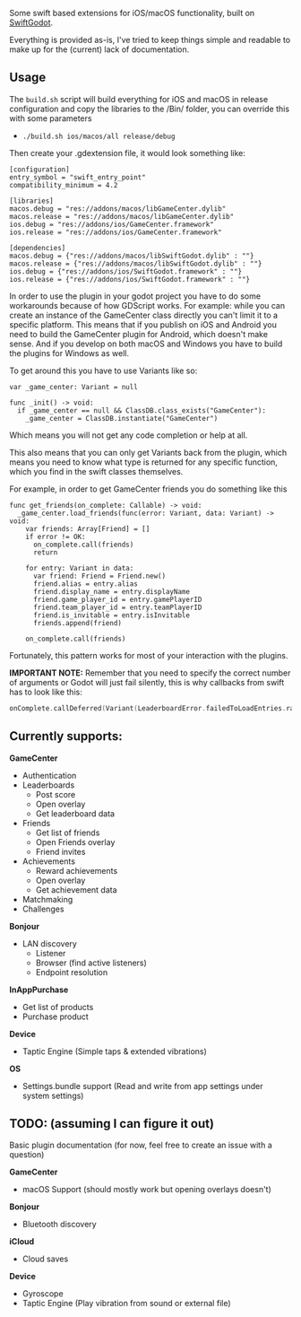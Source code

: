 Some swift based extensions for iOS/macOS functionality, built on [SwiftGodot](https://github.com/migueldeicaza/SwiftGodot). 

Everything is provided as-is, I've tried to keep things simple and readable to make up for the (current) lack of documentation.

## Usage

The `build.sh` script will build everything for iOS and macOS in release configuration and copy the libraries to the /Bin/ folder, you can override this with some parameters
- `./build.sh ios/macos/all release/debug`

Then create your .gdextension file, it would look something like:
```
[configuration]
entry_symbol = "swift_entry_point"
compatibility_minimum = 4.2

[libraries]
macos.debug = "res://addons/macos/libGameCenter.dylib"
macos.release = "res://addons/macos/libGameCenter.dylib"
ios.debug = "res://addons/ios/GameCenter.framework"
ios.release = "res://addons/ios/GameCenter.framework"

[dependencies]
macos.debug = {"res://addons/macos/libSwiftGodot.dylib" : ""}
macos.release = {"res://addons/macos/libSwiftGodot.dylib" : ""}
ios.debug = {"res://addons/ios/SwiftGodot.framework" : ""}
ios.release = {"res://addons/ios/SwiftGodot.framework" : ""}
```

In order to use the plugin in your godot project you have to do some workarounds because of how GDScript works. For example: while you can create an instance of the GameCenter class directly you can't limit it to a specific platform. This means that if you publish on iOS and Android you need to build the GameCenter plugin for Android, which doesn't make sense. And if you develop on both macOS and Windows you have to build the plugins for Windows as well.

To get around this you have to use Variants like so:
```gdscript
var _game_center: Variant = null

func _init() -> void:
  if _game_center == null && ClassDB.class_exists("GameCenter"):
    _game_center = ClassDB.instantiate("GameCenter")
```
Which means you will not get any code completion or help at all.

This also means that you can only get Variants back from the plugin, which means you need to know what type is returned for any specific function, which you find in the swift classes themselves.

For example, in order to get GameCenter friends you do something like this
```gdscript
func get_friends(on_complete: Callable) -> void:
  _game_center.load_friends(func(error: Variant, data: Variant) -> void:
    var friends: Array[Friend] = []
    if error != OK:
      on_complete.call(friends)
      return

    for entry: Variant in data:
      var friend: Friend = Friend.new()
      friend.alias = entry.alias
      friend.display_name = entry.displayName
      friend.game_player_id = entry.gamePlayerID
      friend.team_player_id = entry.teamPlayerID
      friend.is_invitable = entry.isInvitable
      friends.append(friend)

    on_complete.call(friends)
```

Fortunately, this pattern works for most of your interaction with the plugins.

**IMPORTANT NOTE:** Remember that you need to specify the correct number of arguments or Godot will just fail silently, this is why callbacks from swift has to look like this:
```swift
onComplete.callDeferred(Variant(LeaderboardError.failedToLoadEntries.rawValue), Variant(), Variant(), Variant(0))
```

## Currently supports:

**GameCenter**
- Authentication
- Leaderboards
  - Post score
  - Open overlay
  - Get leaderboard data
- Friends
  - Get list of friends
  - Open Friends overlay
  - Friend invites
- Achievements
  - Reward achievements
  - Open overlay
  - Get achievement data
- Matchmaking
- Challenges

**Bonjour**
- LAN discovery
  - Listener
  - Browser (find active listeners)
  - Endpoint resolution

**InAppPurchase**
- Get list of products
- Purchase product

**Device**
- Taptic Engine (Simple taps & extended vibrations)

**OS**
- Settings.bundle support (Read and write from app settings under system settings)

## TODO: (assuming I can figure it out)

Basic plugin documentation (for now, feel free to create an issue with a question)

**GameCenter**
- macOS Support (should mostly work but opening overlays doesn't)

**Bonjour**
- Bluetooth discovery

**iCloud**
- Cloud saves

**Device**
- Gyroscope
- Taptic Engine (Play vibration from sound or external file)
